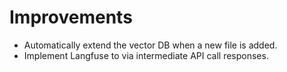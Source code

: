 # Improvements

* Automatically extend the vector DB when a new file is added.
* Implement Langfuse to via intermediate API call responses.
